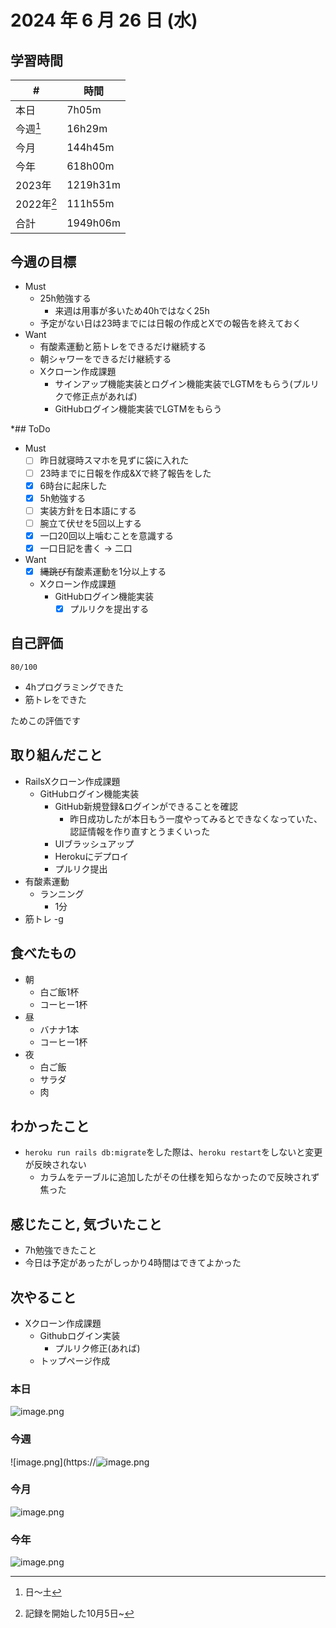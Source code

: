 # 2024 年 6 月 26 日 (水)

## 学習時間
| #          | 時間     |
| ---------- | -------- |
| 本日       | 7h05m    |
| 今週[^1]   | 16h29m   |
| 今月       | 144h45m  |
| 今年       | 618h00m  |
| 2023年     | 1219h31m |
| 2022年[^2] | 111h55m  |
| 合計       | 1949h06m |

## 今週の目標
- Must
  - 25h勉強する
    - 来週は用事が多いため40hではなく25h
  - 予定がない日は23時までには日報の作成とXでの報告を終えておく
- Want
  - 有酸素運動と筋トレをできるだけ継続する
  - 朝シャワーをできるだけ継続する
  - Xクローン作成課題
    - サインアップ機能実装とログイン機能実装でLGTMをもらう(プルリクで修正点があれば)
    - GitHubログイン機能実装でLGTMをもらう

*## ToDo
- Must
  - [ ] 昨日就寝時スマホを見ずに袋に入れた
  - [ ] 23時までに日報を作成&Xで終了報告をした
  - [x] 6時台に起床した
  - [x] 5h勉強する
  - [ ] 実装方針を日本語にする
  - [ ] 腕立て伏せを5回以上する
  - [x] 一口20回以上噛むことを意識する
  - [x] 一口日記を書く -> 二口
- Want
  - [x] ~~縄跳び~~有酸素運動を1分以上する
  - Xクローン作成課題
    - GitHubログイン機能実装
      - [x] プルリクを提出する

## 自己評価
```
80/100
```
- 4hプログラミングできた
- 筋トレをできた

ためこの評価です

## 取り組んだこと
- RailsXクローン作成課題
  - GitHubログイン機能実装
    - GitHub新規登録&ログインができることを確認
      - 昨日成功したが本日もう一度やってみるとできなくなっていた、認証情報を作り直すとうまくいった
    - UIブラッシュアップ
    - Herokuにデプロイ
    - プルリク提出
- 有酸素運動
  - ランニング
    - 1分
- 筋トレ
    -g     

## 食べたもの
- 朝
  - 白ご飯1杯
  - コーヒー1杯
- 昼
  - バナナ1本
  - コーヒー1杯
- 夜
  - 白ご飯
  - サラダ
  - 肉

## わかったこと
- `heroku run rails db:migrate`をした際は、`heroku restart`をしないと変更が反映されない
  - カラムをテーブルに追加したがその仕様を知らなかったので反映されず焦った

## 感じたこと, 気づいたこと
- 7h勉強できたこと
- 今日は予定があったがしっかり4時間はできてよかった

## 次やること
- Xクローン作成課題
  - Githubログイン実装
    - プルリク修正(あれば)
  - トップページ作成

### 本日
![image.png](https://static.kirara-code.net/images/image_d1a8ad72-bf21-4f2e-8e3b-80c97c9569d8.png)
### 今週
![image.png](https://![image.png](https://static.kirara-code.net/images/image_54f3dc5a-867a-4018-be3d-595848cd0f14.png)

### 今月
![image.png](https://static.kirara-code.net/images/image_8ca78226-8321-4247-8008-a97d65174f83.png)
### 今年
![image.png](https://static.kirara-code.net/images/image_f5b5b222-7634-41bd-8cd9-5908fc70c14e.png)

[^1]: 日〜土
[^2]: 記録を開始した10月5日~
